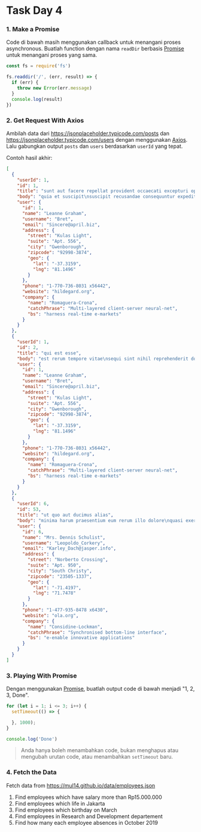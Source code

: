 # Task Day 4

### 1. Make a Promise
Code di bawah masih menggunakan callback untuk menangani proses asynchronous.
Buatlah function dengan nama `readDir` berbasis [Promise](https://developer.mozilla.org/en-US/docs/Web/JavaScript/Reference/Global_Objects/Promise) untuk menangani proses yang sama.

```js
const fs = require('fs')

fs.readdir('/', (err, result) => {
  if (err) {
    throw new Error(err.message)
  }
  console.log(result)
})
```
### 2. Get Request With Axios
Ambilah data dari https://jsonplaceholder.typicode.com/posts dan https://jsonplaceholder.typicode.com/users 
dengan menggunakan [Axios](https://github.com/axios/axios). Lalu gabungkan output `posts` dan `users` berdasarkan `userId` yang tepat.

Contoh hasil akhir:

```json
[
  {
    "userId": 1,
    "id": 1,
    "title": "sunt aut facere repellat provident occaecati excepturi optio reprehenderit",
    "body": "quia et suscipit\nsuscipit recusandae consequuntur expedita et cum\nreprehenderit molestiae ut ut quas totam\nnostrum rerum est autem sunt rem eveniet architecto",
    "user": {
      "id": 1,
      "name": "Leanne Graham",
      "username": "Bret",
      "email": "Sincere@april.biz",
      "address": {
        "street": "Kulas Light",
        "suite": "Apt. 556",
        "city": "Gwenborough",
        "zipcode": "92998-3874",
        "geo": {
          "lat": "-37.3159",
          "lng": "81.1496"
        }
      },
      "phone": "1-770-736-8031 x56442",
      "website": "hildegard.org",
      "company": {
        "name": "Romaguera-Crona",
        "catchPhrase": "Multi-layered client-server neural-net",
        "bs": "harness real-time e-markets"
      }
    }
  },
  {
    "userId": 1,
    "id": 2,
    "title": "qui est esse",
    "body": "est rerum tempore vitae\nsequi sint nihil reprehenderit dolor beatae ea dolores neque\nfugiat blanditiis voluptate porro vel nihil molestiae ut reiciendis\nqui aperiam non debitis possimus qui neque nisi nulla",
    "user": {
      "id": 1,
      "name": "Leanne Graham",
      "username": "Bret",
      "email": "Sincere@april.biz",
      "address": {
        "street": "Kulas Light",
        "suite": "Apt. 556",
        "city": "Gwenborough",
        "zipcode": "92998-3874",
        "geo": {
          "lat": "-37.3159",
          "lng": "81.1496"
        }
      },
      "phone": "1-770-736-8031 x56442",
      "website": "hildegard.org",
      "company": {
        "name": "Romaguera-Crona",
        "catchPhrase": "Multi-layered client-server neural-net",
        "bs": "harness real-time e-markets"
      }
    }
  },
  {
    "userId": 6,
    "id": 53,
    "title": "ut quo aut ducimus alias",
    "body": "minima harum praesentium eum rerum illo dolore\nquasi exercitationem rerum nam\nporro quis neque quo\nconsequatur minus dolor quidem veritatis sunt non explicabo similique",
    "user": {
      "id": 6,
      "name": "Mrs. Dennis Schulist",
      "username": "Leopoldo_Corkery",
      "email": "Karley_Dach@jasper.info",
      "address": {
        "street": "Norberto Crossing",
        "suite": "Apt. 950",
        "city": "South Christy",
        "zipcode": "23505-1337",
        "geo": {
          "lat": "-71.4197",
          "lng": "71.7478"
        }
      },
      "phone": "1-477-935-8478 x6430",
      "website": "ola.org",
      "company": {
        "name": "Considine-Lockman",
        "catchPhrase": "Synchronised bottom-line interface",
        "bs": "e-enable innovative applications"
      }
    }
  }
]
```
### 3. Playing With Promise
Dengan menggunakan [Promise](https://developer.mozilla.org/en-US/docs/Web/JavaScript/Reference/Global_Objects/Promise), buatlah output code di bawah menjadi "1, 2, 3, Done".

```js
for (let i = 1; i <= 3; i++) {
  setTimeout(() => {

  }, 1000);
}

console.log('Done')
```

> Anda hanya boleh menambahkan code, bukan menghapus atau mengubah urutan code, atau menambahkan `setTimeout` baru.

### 4. Fetch the Data
Fetch data from https://mul14.github.io/data/employees.json

1. Find employees which have salary more than Rp15.000.000
2. Find employees which life in Jakarta
3. Find employees which birthday on March
4. Find employees in Research and Development departement
5. Find how many each employee absences in October 2019